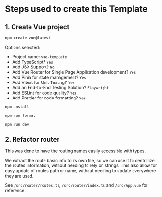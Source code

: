 # Steps used to create this Template

## 1. Create Vue project

```bash
npm create vue@latest
```

Options selected:

- Project name: `vue-template`
- Add TypeScript? `Yes`
- Add JSX Support? `No`
- Add Vue Router for Single Page Application development? `Yes`
- Add Pinia for state management? `Yes`
- Add Vitest for Unit Testing? `Yes`
- Add an End-to-End Testing Solution? `Playwright`
- Add ESLint for code quality? `Yes`
- Add Prettier for code formatting? `Yes`

```bash
npm install
```

```bash
npm run format
```

```bash
npm run dev
```

## 2. Refactor router

This was done to have the routing names easily accessible with types.

We extract the route basic info to its own file, so we can use it to centralize the routes information, without needing to rely on strings. This also allow for easy update of routes path or name, without needing to update everywhere they are used.

See `/src/router/routes.ts`, `/src/router/index.ts` and `/src/App.vue` for reference.

